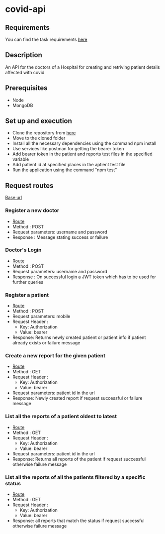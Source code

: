 # covid-api

## Requirements
You can find the task requirements [here](https://docs.google.com/document/d/1z3PhoPuouGzGQxp9kTms47ctYMeUq2xHwdJKWivj3wA/edit)

## Description
An API for the doctors of a Hospital for creating and retriving patient details affected with covid

## Prerequisites
  * Node
  * MongoDB

## Set up and execution
* Clone the repository from [here](https://github.com/arunsridher/covid-api.git)
* Move to the cloned folder
* Install all the necessary dependencies using the command npm install
* Use services like postman for getting the bearer token
* Add bearer token in the patient and reports test files in the specified variable
* Add patient id at specified places in the aptient test file
* Run the application using the command "npm test"

## Request routes
[Base url](http://localhost:8000/api/v1)

### Register a new doctor
  * [Route](http://localhost:8000/api/v1/doctors/register)
  * Method : POST
  * Request parameters: username and password
  * Response : Message stating success or failure

### Doctor's Login
  * [Route](http://localhost:8000/api/v1/doctors/login)
  * Method : POST
  * Request parameters: username and password
  * Response : On successful login a JWT token which has to be used for further queries

### Register a patient
  * [Route](http://localhost:8000/api/v1/patients/register)
  * Method : POST
  * Request parameters: mobile
  * Request Header :    
    - Key: Authorization    
    - Value: bearer <token>
  * Response: Returns newly created patient or patient info if patient already exists or failure message

### Create a new report for the given patient
  * [Route](http://localhost:8000/api/v1/patients/:id/create_report)
  * Method : GET
  * Request Header :    
    - Key: Authorization    
    - Value: bearer <token>
  * Request parameters: patient id in the url
  * Response: Newly created report if request successful or failure message

### List all the reports of a patient oldest to latest
  * [Route](http://localhost:8000/api/v1/patients/:id/all_reports)
  * Method : GET
  * Request Header :    
    - Key: Authorization    
    - Value: bearer <token>
  * Request parameters: patient id in the url
  * Response: Returns all reports of the patient if request successful otherwise failure message

### List all the reports of all the patients filtered by a specific status
  * [Route](http://localhost:8000/api/v1/reports/:status)
  * Method : GET
  * Request Header :    
    - Key: Authorization    
    - Value: bearer <token>
  * Response: all reports that match the status if request successful otherwise failure message
  

